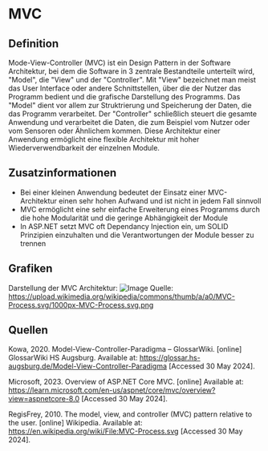 # MVC

## Definition

Mode-View-Controller (MVC) ist ein Design Pattern in der Software Architektur, bei dem die Software in 3 zentrale Bestandteile unterteilt wird, "Model", die "View" und der "Controller".
Mit "View" bezeichnet man meist das User Interface oder andere Schnittstellen, über die der Nutzer das Programm bedient und die grafische Darstellung des Programms.
Das "Model" dient vor allem zur Struktrierung und Speicherung der Daten, die das Programm verarbeitet.
Der "Controller" schließlich steuert die gesamte Anwendung und verarbeitet die Daten, die zum Beispiel vom Nutzer oder vom Sensoren oder Ähnlichem kommen.
Diese Architektur einer Anwendung ermöglicht eine flexible Architektur mit hoher Wiederverwendbarkeit der einzelnen Module.

## Zusatzinformationen

- Bei einer kleinen Anwendung bedeutet der Einsatz einer MVC-Architektur einen sehr hohen Aufwand und ist nicht in jedem Fall sinnvoll
- MVC ermöglicht eine sehr einfache Erweiterung eines Programms durch die hohe Modularität und die geringe Abhängigkeit der Module
- In ASP.NET setzt MVC oft Dependancy Injection ein, um SOLID Prinzipien einzuhalten und die Verantwortungen der Module besser zu trennen

## Grafiken

Darstellung der MVC Architektur:
![Image](https://upload.wikimedia.org/wikipedia/commons/thumb/a/a0/MVC-Process.svg/1000px-MVC-Process.svg.png)
Quelle: https://upload.wikimedia.org/wikipedia/commons/thumb/a/a0/MVC-Process.svg/1000px-MVC-Process.svg.png

## Quellen

Kowa, 2020. Model-View-Controller-Paradigma – GlossarWiki. [online] GlossarWiki HS Augsburg. Available at: <https://glossar.hs-augsburg.de/Model-View-Controller-Paradigma> [Accessed 30 May 2024].

Microsoft, 2023. Overview of ASP.NET Core MVC. [online] Available at: <https://learn.microsoft.com/en-us/aspnet/core/mvc/overview?view=aspnetcore-8.0> [Accessed 30 May 2024].

RegisFrey, 2010. The model, view, and controller (MVC) pattern relative to the user. [online] Wikipedia. Available at: <https://en.wikipedia.org/wiki/File:MVC-Process.svg> [Accessed 30 May 2024].